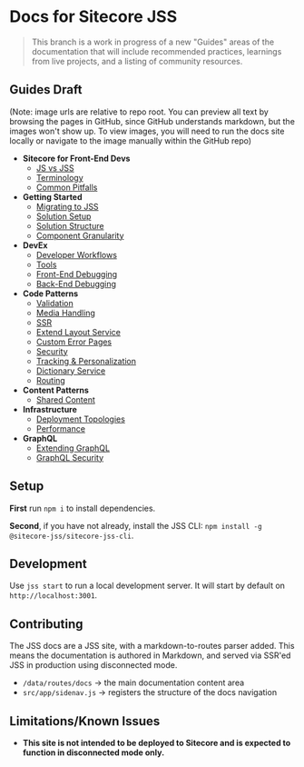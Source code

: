 # Docs for Sitecore JSS

> This branch is a work in progress of a new "Guides" areas of the documentation that will include recommended practices, learnings from live projects, and a listing of community resources.

## Guides Draft
(Note: image urls are relative to repo root. You can preview all text by browsing the pages in GitHub, since GitHub understands markdown, but the images won't show up. To view images, you will need to run the docs site locally or navigate to the image manually within the GitHub repo)

* **Sitecore for Front-End Devs**	
	* [JS vs JSS](https://github.com/Sitecore/jss/tree/guides/docs/data/routes/guides/sitecore-for-feds/js-vs-jss/en.md) 
	* [Terminology](https://github.com/Sitecore/jss/tree/guides/docs/data/routes/guides/sitecore-for-feds/terminology/en.md) 
	* [Common Pitfalls](https://github.com/Sitecore/jss/tree/guides/docs/data/routes/guides/sitecore-for-feds/common-pitfalls/en.md) 
* **Getting Started**	
	* [Migrating to JSS](https://github.com/Sitecore/jss/tree/guides/docs/data/routes/guides/getting-started/migrating-to-jss/en.md) 
	* [Solution Setup](https://github.com/Sitecore/jss/tree/guides/docs/data/routes/guides/getting-started/solution-setup/en.md) 
	* [Solution Structure](https://github.com/Sitecore/jss/tree/guides/docs/data/routes/guides/getting-started/solution-structure/en.md) 
	* [Component Granularity](https://github.com/Sitecore/jss/tree/guides/docs/data/routes/guides/getting-started/component-granularity/en.md) 
* **DevEx**	
	* [Developer Workflows](https://github.com/Sitecore/jss/tree/guides/docs/data/routes/guides/devex/developer-workflows/en.md) 
	* [Tools](https://github.com/Sitecore/jss/tree/guides/docs/data/routes/guides/devex/tools/en.md) 
	* [Front-End Debugging](https://github.com/Sitecore/jss/tree/guides/docs/data/routes/guides/devex/front-end-debugging/en.md) 
	* [Back-End Debugging](https://github.com/Sitecore/jss/tree/guides/docs/data/routes/guides/devex/back-end-debugging/en.md) 
* **Code Patterns**	
	* [Validation](https://github.com/Sitecore/jss/tree/guides/docs/data/routes/guides/code-patterns/validation/en.md) 
	* [Media Handling](https://github.com/Sitecore/jss/tree/guides/docs/data/routes/guides/code-patterns/media-handling/en.md) 
	* [SSR](https://github.com/Sitecore/jss/tree/guides/docs/data/routes/guides/code-patterns/ssr/en.md) 
	* [Extend Layout Service](https://github.com/Sitecore/jss/tree/guides/docs/data/routes/guides/code-patterns/extend-layout-service/en.md) 
	* [Custom Error Pages](https://github.com/Sitecore/jss/tree/guides/docs/data/routes/guides/code-patterns/custom-error-pages/en.md) 
	* [Security](https://github.com/Sitecore/jss/tree/guides/docs/data/routes/guides/code-patterns/security/en.md) 
	* [Tracking & Personalization](https://github.com/Sitecore/jss/tree/guides/docs/data/routes/guides/code-patterns/tracking-and-personalization/en.md) 
	* [Dictionary Service](https://github.com/Sitecore/jss/tree/guides/docs/data/routes/guides/code-patterns/dictionary-service/en.md) 
	* [Routing](https://github.com/Sitecore/jss/tree/guides/docs/data/routes/guides/code-patterns/routing/en.md) 
* **Content Patterns**
	* [Shared Content](https://github.com/Sitecore/jss/tree/guides/docs/data/routes/guides/content-patterns/shared-content/en.md) 
* **Infrastructure**
	* [Deployment Topologies](https://github.com/Sitecore/jss/tree/guides/docs/data/routes/guides/infrastructure/deployment-topologies/en.md) 
	* [Performance](https://github.com/Sitecore/jss/tree/guides/docs/data/routes/guides/infrastructure/performance/en.md) 
* **GraphQL**
	* [Extending GraphQL](https://github.com/Sitecore/jss/tree/guides/docs/data/routes/guides/graphql/extending-graphql/en.md) 
	* [GraphQL Security](https://github.com/Sitecore/jss/tree/guides/docs/data/routes/guides/graphql/graphql-security/en.md)

## Setup

**First** run `npm i` to install dependencies.

**Second**, if you have not already, install the JSS CLI: `npm install -g @sitecore-jss/sitecore-jss-cli`.

## Development

Use `jss start` to run a local development server. It will start by default on `http://localhost:3001`.

## Contributing

The JSS docs are a JSS site, with a markdown-to-routes parser added. This means the documentation is authored in Markdown, and served via SSR'ed JSS in production using disconnected mode.

* `/data/routes/docs` -> the main documentation content area
* `src/app/sidenav.js` -> registers the structure of the docs navigation

## Limitations/Known Issues

* **This site is not intended to be deployed to Sitecore and is expected to function in disconnected mode only.**
